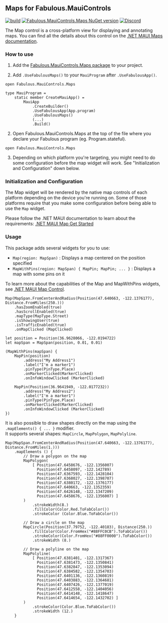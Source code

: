 ## Maps for Fabulous.MauiControls

[![build](https://github.com/fsharp-mobile/Fabulous.MauiControls.Maps/actions/workflows/build.yml/badge.svg)](https://github.com/fsharp-mobile/Fabulous.MauiControls.Maps/actions/workflows/dotnet.yml) [![Fabulous.MauiControls.Maps NuGet version](https://badge.fury.io/nu/Fabulous.MauiControls.Maps.svg)](https://badge.fury.io/nu/Fabulous.MauiControls.Maps) [![Discord](https://img.shields.io/discord/716980335593914419?label=discord&logo=discord)](https://discord.gg/bpTJMbSSYK)

The Map control is a cross-platform view for displaying and annotating maps. You can find all the details about this control on the [.NET MAUI Maps documentation](https://learn.microsoft.com/en-us/dotnet/maui/platform-integration/appmodel/maps).

### How to use

1. Add the [Fabulous.MauiControls.Maps package](https://www.nuget.org/packages/Fabulous.MauiControls.Maps) to your project.

2. Add `.UseFabulousMaps()` to your `MauiProgram` after `.UseFabulousApp()`.

```f#
open Fabulous.MauiControls.Maps

type MauiProgram =
    static member CreateMauiApp() =
        MauiApp
            .CreateBuilder()
            .UseFabulousApp(App.program)
            .UseFabulousMaps()
            (...)
            .Build()
```

2. Open Fabulous.MauiControls.Maps at the top of the file where you declare your Fabulous program (eg. Program.stateful).

```f#
open Fabulous.MauiControls.Maps
```

3. Depending on which platform you're targeting, you might need to do some configuration before the map widget will work. See "Initialization and Configuration" down below.

### Initialization and Configuration
The Map widget will be rendered by the native map controls of each platform depending on the device you're running on. Some of those platforms require that you make some configuration before being able to use the `Map` widget.

Please follow the .NET MAUI documentation to learn about the requirements: [.NET MAUI Map Get Started](https://learn.microsoft.com/en-us/dotnet/maui/platform-integration/appmodel/maps#get-started)

### Usage
This package adds several widgets for you to use:
- `Map(region: MapSpan)` : Displays a map centered on the position specified
- `MapWithPins(region: MapSpan) { MapPin; MapPin; ... }` : Displays a map with some pins on it

To learn more about the capabilities of the Map and MapWithPins widgets, see [.NET MAUI Map Control](https://learn.microsoft.com/en-us/dotnet/maui/platform-integration/appmodel/maps).

```f#
Map(MapSpan.FromCenterAndRadius(Position(47.640663, -122.1376177), Distance.FromMiles(250.)))
    .hasZoomEnabled(true)
    .hasScrollEnabled(true)
    .mapType(MapType.Street)
    .isShowingUser(true)
    .isTrafficEnabled(true)
    .onMapClicked (MapClicked)
```
```f#
let position = Position(36.9628066, -122.0194722)
let mapSpan = MapSpan(position, 0.01, 0.01)

(MapWithPins(mapSpan) {
    MapPin(position)
        .address("My Address1")
        .label("I'm a marker1")
        .pinType(PinType.Place)
        .onMarkerClicked(MarkerClicked)
        .onInfoWindowClicked (MarkerClicked)

    MapPin(Position(36.9641949, -122.0177232))
        .address("My Address2")
        .label("I'm a marker1")
        .pinType(PinType.Place)
        .onMarkerClicked(MarkerClicked)
        .onInfoWindowClicked (MarkerClicked)
})
```
It is also possible to draw shapes directly on the map using the `.mapElements() { ... }` modifier.  
It supports several shapes: `MapCircle`, `MapPolygon`, `MapPolyline`.

```f#
Map(MapSpan.FromCenterAndRadius(Position(47.640663, -122.1376177), Distance.FromMiles(1.)))
    .mapElements () {
        // Draw a polygon on the map
        MapPolygon(
            [ Position(47.6458676, -122.1356007)
              Position(47.6458097, -122.142789)
              Position(47.6367593, -122.1428104)
              Position(47.6368027, -122.1398707)
              Position(47.6380172, -122.1376177)
              Position(47.640663, -122.1352359)
              Position(47.6426148, -122.1347209)
              Position(47.6458676, -122.1356007) ]
        )
            .strokeWidth(8.)
            .fillColor(Color.Red.ToFabColor())
            .strokeColor (Color.Blue.ToFabColor())
            
        // Draw a circle on the map
        MapCircle(Position(37.79752, -122.40183), Distance(250.))
            .fillColor(Color.FromHex("#88FFC0CB").ToFabColor())
            .strokeColor(Color.FromHex("#88FF0000").ToFabColor())
            .strokeWidth (8.)
            
        // Draw a polyline on the map
        MapPolyline(
            [ Position(47.6381401, -122.1317367)
              Position(47.6381473, -122.1350841)
              Position(47.6382847, -122.1353094)
              Position(47.6384582, -122.1354703)
              Position(47.6401136, -122.1360819)
              Position(47.6403883, -122.1364681)
              Position(47.6407426, -122.1377019)
              Position(47.6412558, -122.1404056)
              Position(47.6414148, -122.1418647)
              Position(47.6414654, -122.1432702) ]
        )
            .strokeColor(Color.Blue.ToFabColor())
            .strokeWidth (12.)
    }
